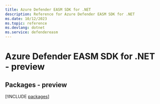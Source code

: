 ```yaml
---
title: Azure Defender EASM SDK for .NET
description: Reference for Azure Defender EASM SDK for .NET
ms.date: 10/12/2023
ms.topic: reference
ms.devlang: dotnet
ms.service: defendereasm
---
```

# Azure Defender EASM SDK for .NET - preview
## Packages - preview
[!INCLUDE [packages](defender-easm-index.md)]